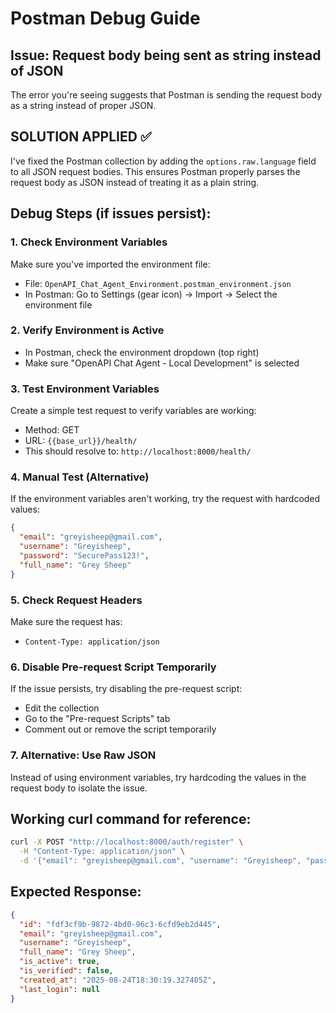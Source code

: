 # Postman Debug Guide

## Issue: Request body being sent as string instead of JSON

The error you're seeing suggests that Postman is sending the request body as a string instead of proper JSON.

## SOLUTION APPLIED ✅

I've fixed the Postman collection by adding the `options.raw.language` field to all JSON request bodies. This ensures Postman properly parses the request body as JSON instead of treating it as a plain string.

## Debug Steps (if issues persist):

### 1. Check Environment Variables
Make sure you've imported the environment file:
- File: `OpenAPI_Chat_Agent_Environment.postman_environment.json`
- In Postman: Go to Settings (gear icon) → Import → Select the environment file

### 2. Verify Environment is Active
- In Postman, check the environment dropdown (top right)
- Make sure "OpenAPI Chat Agent - Local Development" is selected

### 3. Test Environment Variables
Create a simple test request to verify variables are working:
- Method: GET
- URL: `{{base_url}}/health/`
- This should resolve to: `http://localhost:8000/health/`

### 4. Manual Test (Alternative)
If the environment variables aren't working, try the request with hardcoded values:

```json
{
  "email": "greyisheep@gmail.com",
  "username": "Greyisheep", 
  "password": "SecurePass123!",
  "full_name": "Grey Sheep"
}
```

### 5. Check Request Headers
Make sure the request has:
- `Content-Type: application/json`

### 6. Disable Pre-request Script Temporarily
If the issue persists, try disabling the pre-request script:
- Edit the collection
- Go to the "Pre-request Scripts" tab
- Comment out or remove the script temporarily

### 7. Alternative: Use Raw JSON
Instead of using environment variables, try hardcoding the values in the request body to isolate the issue.

## Working curl command for reference:
```bash
curl -X POST "http://localhost:8000/auth/register" \
  -H "Content-Type: application/json" \
  -d '{"email": "greyisheep@gmail.com", "username": "Greyisheep", "password": "SecurePass123!", "full_name": "Grey Sheep"}'
```

## Expected Response:
```json
{
  "id": "fdf3cf9b-9872-4bd0-96c3-6cfd9eb2d445",
  "email": "greyisheep@gmail.com",
  "username": "Greyisheep",
  "full_name": "Grey Sheep",
  "is_active": true,
  "is_verified": false,
  "created_at": "2025-08-24T18:30:19.327405Z",
  "last_login": null
}
```
